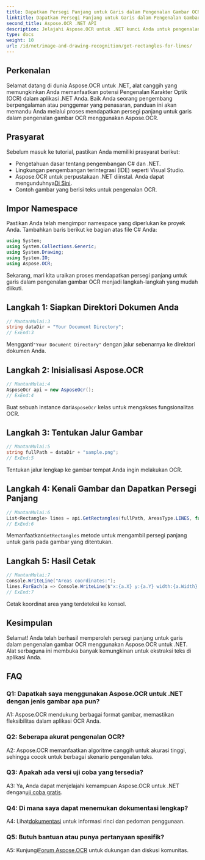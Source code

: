 ```yaml
---
title: Dapatkan Persegi Panjang untuk Garis dalam Pengenalan Gambar OCR
linktitle: Dapatkan Persegi Panjang untuk Garis dalam Pengenalan Gambar OCR
second_title: Aspose.OCR .NET API
description: Jelajahi Aspose.OCR untuk .NET kunci Anda untuk pengenalan gambar OCR yang tepat. Bebaskan kekuatan ekstraksi teks dengan mudah.
type: docs
weight: 10
url: /id/net/image-and-drawing-recognition/get-rectangles-for-lines/
---
```

## Perkenalan

Selamat datang di dunia Aspose.OCR untuk .NET, alat canggih yang memungkinkan Anda memanfaatkan potensi Pengenalan Karakter Optik (OCR) dalam aplikasi .NET Anda. Baik Anda seorang pengembang berpengalaman atau penggemar yang penasaran, panduan ini akan memandu Anda melalui proses mendapatkan persegi panjang untuk garis dalam pengenalan gambar OCR menggunakan Aspose.OCR.

## Prasyarat

Sebelum masuk ke tutorial, pastikan Anda memiliki prasyarat berikut:

- Pengetahuan dasar tentang pengembangan C# dan .NET.
- Lingkungan pengembangan terintegrasi (IDE) seperti Visual Studio.
-  Aspose.OCR untuk perpustakaan .NET diinstal. Anda dapat mengunduhnya[Di Sini](https://releases.aspose.com/ocr/net/).
- Contoh gambar yang berisi teks untuk pengenalan OCR.

## Impor Namespace

Pastikan Anda telah mengimpor namespace yang diperlukan ke proyek Anda. Tambahkan baris berikut ke bagian atas file C# Anda:

```csharp
using System;
using System.Collections.Generic;
using System.Drawing;
using System.IO;
using Aspose.OCR;
```

Sekarang, mari kita uraikan proses mendapatkan persegi panjang untuk garis dalam pengenalan gambar OCR menjadi langkah-langkah yang mudah diikuti.

## Langkah 1: Siapkan Direktori Dokumen Anda

```csharp
// MantanMulai:3
string dataDir = "Your Document Directory";
// ExEnd:3
```

 Mengganti`"Your Document Directory"` dengan jalur sebenarnya ke direktori dokumen Anda.

## Langkah 2: Inisialisasi Aspose.OCR

```csharp
// MantanMulai:4
AsposeOcr api = new AsposeOcr();
// ExEnd:4
```

 Buat sebuah instance dari`AsposeOcr` kelas untuk mengakses fungsionalitas OCR.

## Langkah 3: Tentukan Jalur Gambar

```csharp
// MantanMulai:5
string fullPath = dataDir + "sample.png";
// ExEnd:5
```

Tentukan jalur lengkap ke gambar tempat Anda ingin melakukan OCR.

## Langkah 4: Kenali Gambar dan Dapatkan Persegi Panjang

```csharp
// MantanMulai:6
List<Rectangle> lines = api.GetRectangles(fullPath, AreasType.LINES, false);
// ExEnd:6
```

 Memanfaatkan`GetRectangles` metode untuk mengambil persegi panjang untuk garis pada gambar yang ditentukan.

## Langkah 5: Hasil Cetak

```csharp
// MantanMulai:7
Console.WriteLine("Areas coordinates:");
lines.ForEach(a => Console.WriteLine($"x:{a.X} y:{a.Y} width:{a.Width} height:{a.Height}"));
// ExEnd:7
```

Cetak koordinat area yang terdeteksi ke konsol.

## Kesimpulan

Selamat! Anda telah berhasil memperoleh persegi panjang untuk garis dalam pengenalan gambar OCR menggunakan Aspose.OCR untuk .NET. Alat serbaguna ini membuka banyak kemungkinan untuk ekstraksi teks di aplikasi Anda.

## FAQ

### Q1: Dapatkah saya menggunakan Aspose.OCR untuk .NET dengan jenis gambar apa pun?

A1: Aspose.OCR mendukung berbagai format gambar, memastikan fleksibilitas dalam aplikasi OCR Anda.

### Q2: Seberapa akurat pengenalan OCR?

A2: Aspose.OCR memanfaatkan algoritme canggih untuk akurasi tinggi, sehingga cocok untuk berbagai skenario pengenalan teks.

### Q3: Apakah ada versi uji coba yang tersedia?

 A3: Ya, Anda dapat menjelajahi kemampuan Aspose.OCR untuk .NET dengan[uji coba gratis](https://releases.aspose.com/).

### Q4: Di mana saya dapat menemukan dokumentasi lengkap?

 A4: Lihat[dokumentasi](https://reference.aspose.com/ocr/net/) untuk informasi rinci dan pedoman penggunaan.

### Q5: Butuh bantuan atau punya pertanyaan spesifik?

 A5: Kunjungi[Forum Aspose.OCR](https://forum.aspose.com/c/ocr/16) untuk dukungan dan diskusi komunitas.